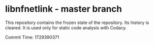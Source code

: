 # libnfnetlink - master branch

This repository contains the frozen state of the repository.
Its history is cleared. It is used only for static code
analysis with Codacy.

Commit Time: 1729390371